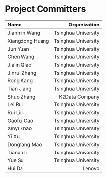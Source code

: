 <!--

    Licensed to the Apache Software Foundation (ASF) under one
    or more contributor license agreements.  See the NOTICE file
    distributed with this work for additional information
    regarding copyright ownership.  The ASF licenses this file
    to you under the Apache License, Version 2.0 (the
    "License"); you may not use this file except in compliance
    with the License.  You may obtain a copy of the License at

        http://www.apache.org/licenses/LICENSE-2.0

    Unless required by applicable law or agreed to in writing,
    software distributed under the License is distributed on an
    "AS IS" BASIS, WITHOUT WARRANTIES OR CONDITIONS OF ANY
    KIND, either express or implied.  See the License for the
    specific language governing permissions and limitations
    under the License.

-->

# Project Committers

|  Name	       |     Organization     |
| :-----------   |  -------------:      |
| Jianmin Wang   |	Tsinghua University |
|Xiangdong Huang |	Tsinghua University |
| Jun Yuan       |  Tsinghua University |
|  Chen Wang     |  Tsinghua University |
|  Jialin Qiao   |  Tsinghua University |
|  Jinrui Zhang  |  Tsinghua University |
|  Rong Kang     |  Tsinghua University |
|  Tian Jiang    |  Tsinghua University |
|  Shuo Zhang    |  K2Data Company      |
|  Lei Rui       |  Tsinghua University |
|  Rui Liu       |  Tsinghua University |
|  Gaofei Cao    |  Tsinghua University |
|  Xinyi Zhao    |  Tsinghua University |
|  Yi Xu         |  Tsinghua University |
|  Dongfang Mao  |  Tsinghua University |
|  Tianan li     |  Tsinghua University |
|  Yue Su        |	Tsinghua University |
|  Hui Da        |	Lenovo              |
